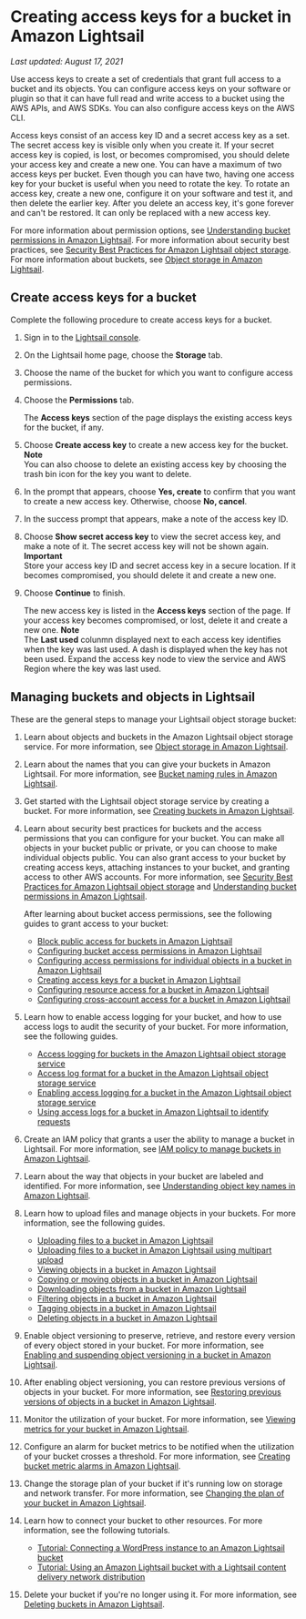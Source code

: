 # Creating access keys for a bucket in Amazon Lightsail<a name="amazon-lightsail-creating-bucket-access-keys"></a>

 *Last updated: August 17, 2021* 

Use access keys to create a set of credentials that grant full access to a bucket and its objects\. You can configure access keys on your software or plugin so that it can have full read and write access to a bucket using the AWS APIs, and AWS SDKs\. You can also configure access keys on the AWS CLI\.

Access keys consist of an access key ID and a secret access key as a set\. The secret access key is visible only when you create it\. If your secret access key is copied, is lost, or becomes compromised, you should delete your access key and create a new one\. You can have a maximum of two access keys per bucket\. Even though you can have two, having one access key for your bucket is useful when you need to rotate the key\. To rotate an access key, create a new one, configure it on your software and test it, and then delete the earlier key\. After you delete an access key, it's gone forever and can't be restored\. It can only be replaced with a new access key\.

For more information about permission options, see [Understanding bucket permissions in Amazon Lightsail](amazon-lightsail-understanding-bucket-permissions.md)\. For more information about security best practices, see [Security Best Practices for Amazon Lightsail object storage](amazon-lightsail-bucket-security-best-practices.md)\. For more information about buckets, see [Object storage in Amazon Lightsail](buckets-in-amazon-lightsail.md)\.

## Create access keys for a bucket<a name="create-bucket-access-keys"></a>

Complete the following procedure to create access keys for a bucket\.

1. Sign in to the [Lightsail console](https://lightsail.aws.amazon.com/)\.

1. On the Lightsail home page, choose the **Storage** tab\.

1. Choose the name of the bucket for which you want to configure access permissions\.

1. Choose the **Permissions** tab\.

   The **Access keys** section of the page displays the existing access keys for the bucket, if any\.

1. Choose **Create access key** to create a new access key for the bucket\.
**Note**  
You can also choose to delete an existing access key by choosing the trash bin icon for the key you want to delete\.

1. In the prompt that appears, choose **Yes, create** to confirm that you want to create a new access key\. Otherwise, choose **No, cancel**\.

1. In the success prompt that appears, make a note of the access key ID\.

1. Choose **Show secret access key** to view the secret access key, and make a note of it\. The secret access key will not be shown again\.
**Important**  
Store your access key ID and secret access key in a secure location\. If it becomes compromised, you should delete it and create a new one\.

1. Choose **Continue** to finish\.

   The new access key is listed in the **Access keys** section of the page\. If your access key becomes compromised, or lost, delete it and create a new one\.
**Note**  
The **Last used** colunmn displayed next to each access key identifies when the key was last used\. A dash is displayed when the key has not been used\. Expand the access key node to view the service and AWS Region where the key was last used\.

## Managing buckets and objects in Lightsail<a name="bucket-access-keys-managing-buckets-and-objects"></a>

These are the general steps to manage your Lightsail object storage bucket:

1. Learn about objects and buckets in the Amazon Lightsail object storage service\. For more information, see [Object storage in Amazon Lightsail](buckets-in-amazon-lightsail.md)\.

1. Learn about the names that you can give your buckets in Amazon Lightsail\. For more information, see [Bucket naming rules in Amazon Lightsail](bucket-naming-rules-in-amazon-lightsail.md)\.

1. Get started with the Lightsail object storage service by creating a bucket\. For more information, see [Creating buckets in Amazon Lightsail](amazon-lightsail-creating-buckets.md)\.

1. Learn about security best practices for buckets and the access permissions that you can configure for your bucket\. You can make all objects in your bucket public or private, or you can choose to make individual objects public\. You can also grant access to your bucket by creating access keys, attaching instances to your bucket, and granting access to other AWS accounts\. For more information, see [Security Best Practices for Amazon Lightsail object storage](amazon-lightsail-bucket-security-best-practices.md) and [Understanding bucket permissions in Amazon Lightsail](amazon-lightsail-understanding-bucket-permissions.md)\.

   After learning about bucket access permissions, see the following guides to grant access to your bucket:
   + [Block public access for buckets in Amazon Lightsail](amazon-lightsail-block-public-access-for-buckets.md)
   + [Configuring bucket access permissions in Amazon Lightsail](amazon-lightsail-configuring-bucket-permissions.md)
   + [Configuring access permissions for individual objects in a bucket in Amazon Lightsail](amazon-lightsail-configuring-individual-object-access.md)
   + [Creating access keys for a bucket in Amazon Lightsail](#amazon-lightsail-creating-bucket-access-keys)
   + [Configuring resource access for a bucket in Amazon Lightsail](amazon-lightsail-configuring-bucket-resource-access.md)
   + [Configuring cross\-account access for a bucket in Amazon Lightsail](amazon-lightsail-configuring-bucket-cross-account-access.md)

1. Learn how to enable access logging for your bucket, and how to use access logs to audit the security of your bucket\. For more information, see the following guides\.
   + [Access logging for buckets in the Amazon Lightsail object storage service](amazon-lightsail-bucket-access-logs.md)
   + [Access log format for a bucket in the Amazon Lightsail object storage service](amazon-lightsail-bucket-access-log-format.md)
   + [Enabling access logging for a bucket in the Amazon Lightsail object storage service](amazon-lightsail-enabling-bucket-access-logs.md)
   + [Using access logs for a bucket in Amazon Lightsail to identify requests](amazon-lightsail-using-bucket-access-logs.md)

1. Create an IAM policy that grants a user the ability to manage a bucket in Lightsail\. For more information, see [IAM policy to manage buckets in Amazon Lightsail](amazon-lightsail-bucket-management-policies.md)\.

1. Learn about the way that objects in your bucket are labeled and identified\. For more information, see [Understanding object key names in Amazon Lightsail](understanding-bucket-object-key-names-in-amazon-lightsail.md)\.

1. Learn how to upload files and manage objects in your buckets\. For more information, see the following guides\.
   + [Uploading files to a bucket in Amazon Lightsail](amazon-lightsail-uploading-files-to-a-bucket.md)
   + [Uploading files to a bucket in Amazon Lightsail using multipart upload](amazon-lightsail-uploading-files-to-a-bucket-using-multipart-upload.md)
   + [Viewing objects in a bucket in Amazon Lightsail](amazon-lightsail-viewing-objects-in-a-bucket.md)
   + [Copying or moving objects in a bucket in Amazon Lightsail](amazon-lightsail-copying-moving-bucket-objects.md)
   + [Downloading objects from a bucket in Amazon Lightsail](amazon-lightsail-downloading-bucket-objects.md)
   + [Filtering objects in a bucket in Amazon Lightsail](amazon-lightsail-filtering-bucket-objects.md)
   + [Tagging objects in a bucket in Amazon Lightsail](amazon-lightsail-tagging-bucket-objects.md)
   + [Deleting objects in a bucket in Amazon Lightsail](amazon-lightsail-deleting-bucket-objects.md)

1. Enable object versioning to preserve, retrieve, and restore every version of every object stored in your bucket\. For more information, see [Enabling and suspending object versioning in a bucket in Amazon Lightsail](amazon-lightsail-managing-bucket-object-versioning.md)\.

1. After enabling object versioning, you can restore previous versions of objects in your bucket\. For more information, see [Restoring previous versions of objects in a bucket in Amazon Lightsail](amazon-lightsail-restoring-bucket-object-versions.md)\.

1. Monitor the utilization of your bucket\. For more information, see [Viewing metrics for your bucket in Amazon Lightsail](amazon-lightsail-viewing-bucket-metrics.md)\.

1. Configure an alarm for bucket metrics to be notified when the utilization of your bucket crosses a threshold\. For more information, see [Creating bucket metric alarms in Amazon Lightsail](amazon-lightsail-adding-bucket-metric-alarms.md)\.

1. Change the storage plan of your bucket if it's running low on storage and network transfer\. For more information, see [Changing the plan of your bucket in Amazon Lightsail](amazon-lightsail-changing-bucket-plans.md)\.

1. Learn how to connect your bucket to other resources\. For more information, see the following tutorials\.
   + [Tutorial: Connecting a WordPress instance to an Amazon Lightsail bucket](amazon-lightsail-connecting-buckets-to-wordpress.md)
   + [Tutorial: Using an Amazon Lightsail bucket with a Lightsail content delivery network distribution](amazon-lightsail-using-distributions-with-buckets.md)

1. Delete your bucket if you're no longer using it\. For more information, see [Deleting buckets in Amazon Lightsail](amazon-lightsail-deleting-buckets.md)\.

